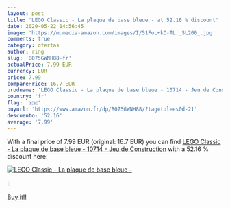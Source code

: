 ```yaml
---
layout: post
title: 'LEGO Classic - La plaque de base bleue - at 52.16 % discount'
date: 2020-05-22 14:56:45
image: 'https://m.media-amazon.com/images/I/51FoL+kO-TL._SL200_.jpg'
comments: true
category: ofertas
author: ring
slug: 'B075GWNH88-fr'
actualPrice: 7.99 EUR
currency: EUR
price: 7.99
comparePrice: 16.7 EUR
prodname: 'LEGO Classic - La plaque de base bleue - 10714 - Jeu de Construction'
country: 'fr'
flag: '🇫🇷'
buyurl: 'https://www.amazon.fr/dp/B075GWNH88/?tag=tolees0d-21'
descuento: '52.16'
average: '7.99'
---
```


With a final price of 7.99 EUR (original: 16.7 EUR) you can find [LEGO Classic - La plaque de base bleue - 10714 - Jeu de Construction](https://www.amazon.fr/dp/B075GWNH88/?tag=tolees0d-21) with a  52.16 % discount here:

[![LEGO Classic - La plaque de base bleue -](https://m.media-amazon.com/images/I/51FoL+kO-TL._SL200_.jpg)](https://www.amazon.fr/dp/B075GWNH88/?tag=tolees0d-21)

ℹ️:


[Buy it!!](https://www.amazon.fr/dp/B075GWNH88/?tag=tolees0d-21)
